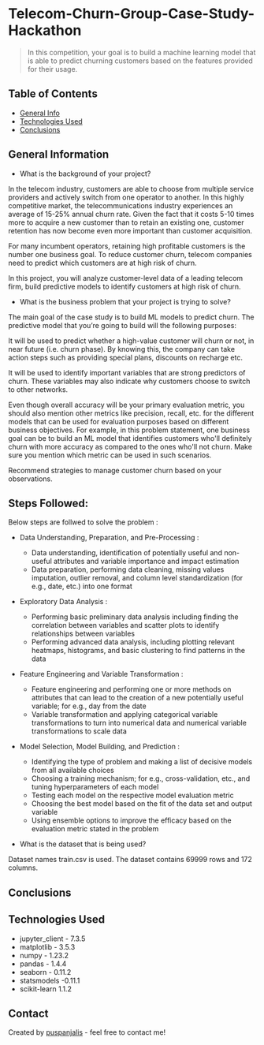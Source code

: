 # Telecom-Churn-Group-Case-Study-Hackathon

> In this competition, your goal is to build a machine learning model that is able to predict churning customers based on the features provided for their usage.

## Table of Contents
* [General Info](#general-information)
* [Technologies Used](#technologies-used)
* [Conclusions](#conclusions)

## General Information
- What is the background of your project?

In the telecom industry, customers are able to choose from multiple service providers and actively switch from one operator to another. In this highly competitive market, the telecommunications industry experiences an average of 15-25% annual churn rate. Given the fact that it costs 5-10 times more to acquire a new customer than to retain an existing one, customer retention has now become even more important than customer acquisition.

For many incumbent operators, retaining high profitable customers is the number one business
goal. To reduce customer churn, telecom companies need to predict which customers are at high risk of churn. 

In this project, you will analyze customer-level data of a leading telecom firm, build predictive models to identify customers at high risk of churn.

- What is the business problem that your project is trying to solve?

The main goal of the case study is to build ML models to predict churn. The predictive model that you’re going to build will the following purposes:

It will be used to predict whether a high-value customer will churn or not, in near future (i.e. churn phase). By knowing this, the company can take action steps such as providing special plans, discounts on recharge etc.

It will be used to identify important variables that are strong predictors of churn. These variables may also indicate why customers choose to switch to other networks.

Even though overall accuracy will be your primary evaluation metric, you should also mention other metrics like precision, recall, etc. for the different models that can be used for evaluation purposes based on different business objectives. For example, in this problem statement, one business goal can be to build an ML model that identifies customers who'll definitely churn with more accuracy as compared to the ones who'll not churn. Make sure you mention which metric can be used in such scenarios.

 Recommend strategies to manage customer churn based on your observations.
 
## Steps Followed:
 
Below steps are follwed to solve the problem :

- Data Understanding, Preparation, and Pre-Processing :
  - Data understanding, identification of potentially useful and non-useful attributes and variable importance and impact estimation
  - Data preparation, performing data cleaning, missing values imputation, outlier removal, and column level standardization (for e.g., date, etc.) into     one format
 
- Exploratory Data Analysis :
  - Performing basic preliminary data analysis including finding the correlation between variables and scatter plots to identify relationships between variables
  - Performing advanced data analysis, including plotting relevant heatmaps, histograms, and basic clustering to find patterns in the data
 
- Feature Engineering and Variable Transformation :
  - Feature engineering and performing one or more methods on attributes that can lead to the creation of a new potentially useful variable; for e.g., day from the date
  - Variable transformation and applying categorical variable transformations to turn into numerical data and numerical variable transformations to scale data
 
- Model Selection, Model Building, and  Prediction :
   - Identifying the type of problem and making a list of decisive models from all available choices
   - Choosing a training mechanism; for e.g., cross-validation, etc., and tuning hyperparameters of each model
   - Testing each model on the respective model evaluation metric
   - Choosing the best model based on the fit of the data set and output variable
  -  Using ensemble options to improve the efficacy based on the evaluation metric stated in the problem
 
- What is the dataset that is being used?

Dataset names train.csv is used. The dataset contains 69999 rows and 172 columns.

## Conclusions


 
## Technologies Used

- jupyter_client - 7.3.5
- matplotlib - 3.5.3
- numpy - 1.23.2
- pandas - 1.4.4
- seaborn - 0.11.2
- statsmodels -0.11.1
- scikit-learn 1.1.2  


## Contact
Created by [puspanjalis](https://github.com/puspanjalis) - feel free to contact me!
